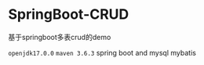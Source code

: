 # SpringBoot-CRUD
基于springboot多表crud的demo

`openjdk17.0.0`
`maven 3.6.3`
spring boot and mysql
mybatis

